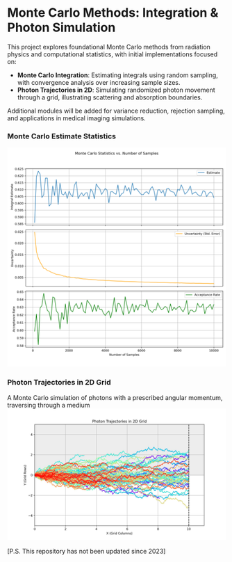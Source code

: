# Monte Carlo Methods: Integration & Photon Simulation

This project explores foundational Monte Carlo methods from radiation physics and computational statistics, with initial implementations focused on:

- **Monte Carlo Integration**: Estimating integrals using random sampling, with convergence analysis over increasing sample sizes.
- **Photon Trajectories in 2D**: Simulating randomized photon movement through a grid, illustrating scattering and absorption boundaries.

Additional modules will be added for variance reduction, rejection sampling, and applications in medical imaging simulations.

### Monte Carlo Estimate Statistics
![Monte Carlo Statistics](./fig/mc_statistics_vs_samples.png)

### Photon Trajectories in 2D Grid
A Monte Carlo simulation of photons with a prescribed angular momentum, traversing through a medium
![Photon Trajectories](./fig/photon_trajectories.jpg)

[P.S. This repository has not been updated since 2023]